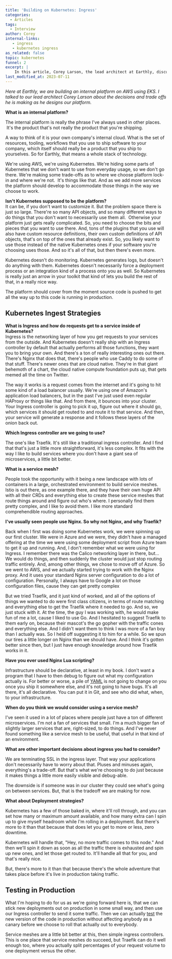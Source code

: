 ```yaml
---
title: 'Building on Kubernetes: Ingress'
categories:
  - Articles
tags:
  - Interview
author: Corey
internal-links:
   - ingress
   - kubernetes ingress
as_related: false
topic: kubernetes
funnel: 2
excerpt: |
    In this article, Corey Larson, the lead architect at Earthly, discusses the decisions and trade-offs involved in designing an internal platform on AWS using EKS. He covers topics such as the role of Kubernetes as a platform, the use of Ingress controllers, the benefits of Traefik over Nginx, and the importance of testing in production. If you're interested in learning about the challenges and considerations of building on Kubernetes, this article is a must-read.
last_modified_at: 2023-07-11
---
```

*Here at Earthly, we are building an internal platform on AWS using EKS. I talked to our lead architect Corey Larson about the decisions and trade offs he is making as he designs our platform.*

 **What is an internal platform?**

The internal platform is really the phrase I've always used in other places. &nbsp;It's the product that's not really the product that you're shipping.

A way to think of it is your own company's internal cloud. What is the set of resources, tooling, workflows that you use to ship software to your company, which itself should really be a product that you ship to yourselves. So for Earthly, that means a whole stack of technology.

We're using AWS, we're using Kubernetes. We're hiding some parts of Kubernetes that we don't want to use from everyday usage, so we don't go there. We're making some trade-offs as to where we choose platform lock-in and where we're not. &nbsp;It's things like that. And as we add more services the platform should develop to accommodate those things in the way we choose to work.

**Isn't Kubernetes supposed to be the platform?**  
It can be, if you don't want to customize it. But the problem space there is just so large. There're so many API objects, and so many different ways to do things that you don't want to necessarily use them all. &nbsp;Otherwise your platform just gets really complicated. So, you need to choose the bits and pieces that you want to use there. And, tons of the plugins that you use will also have custom resource definitions, their own custom definitions of API objects, that's on top of the ones that already exist. So, you likely want to use those instead of the native Kubernetes ones if your software you're choosing uses those. And so it's all of that, but then there's even more.

Kubernetes doesn't do monitoring. Kubernetes generates logs, but doesn't do anything with them. Kubernetes doesn't necessarily force a deployment process or an integration kind of a process onto you as well. So Kubernetes is really just an arrow in your toolkit that kind of lets you build the rest of that, in a really nice way.

The platform should cover from the moment source code is pushed to get all the way up to this code is running in production.

## Kubernetes Ingest Strategies

**What is Ingress and how do requests get to a service inside of Kubernetes?**  
Ingress is the networking layer of how you get requests to your services from the outside. And Kubernetes doesn't really ship with an Ingress controller by default that actually performs all those functions, they want you to bring your own. And there's a ton of really interesting ones out there. There's Nginx that does that, there's people who use Caddy to do some of that stuff. There's newer ones that are cloud native. They're in that giant behemoth of a chart, the cloud native compute foundation puts up, that gets memed all the time on Twitter.

The way it works is a request comes from the internet and it's going to hit some kind of a load balancer usually. We're using one of Amazon's application load balancers, but in the past I've just used even regular HAProxy or things like that. And from there, it bounces into your cluster. Your Ingress controller is going to pick it up, figure out where it should go, which services it should get routed to and route it to that service. And then, your service will generate a response and it follows these layers of the onion back out.

**Which Ingress controller are we going to use?**

The one's like Traefik. It's still like a traditional ingress controller. And I find that that's just a little more straightforward, it's less complex. It fits with the way I like to build services where you don't have a giant sea of microservices, a little bit better.

**What is a service mesh?**

People took the opportunity with it being a new landscape with lots of containers in a large, orchestrated environment to build service meshes. Istio is out there, as one example there, and they have their own huge API with all their CRDs and everything else to create these service meshes that route things around and figure out who's where. I personally find them pretty complex, and I like to avoid them. I like more standard comprehendible routing approaches.

**I've usually seen people use Nginx. So why not Nginx, and why Traefik?**

Back when I first was doing some Kubernetes work, we were spinning up our first cluster. We were in Azure and we were, they didn't have a managed offering at the time we were using some deployment script from Azure team to get it up and running. And, I don't remember what we were using for Ingress. I remember there was the Calico networking layer in there, but... We would do things, and then suddenly the cluster would just stop routing traffic entirely. And, among other things, we chose to move off of Azure. So we went to AWS, and we actually started trying to work with the Nginx proxy. And it uses your standard Nginx server configuration to do a lot of configuration. Personally, I always have to Google a lot on those configuration files, cause they can get pretty complex

But we tried Traefik, and it just kind of worked, and all of the options of things we wanted to do were first class citizens, in terms of route matching and everything else to get the Traefik where it needed to go. And so, we just stuck with it. At the time, the guy I was working with, he would make fun of me a lot, cause I liked to use Go. And I hesitated to suggest Traefik to them early on, because their mascot's the go gopher with the traffic cones and everything else. And I didn't want them to think I was more of a fan boy than I actually was. So I held off suggesting it to him for a while. So we spun our tires a little longer on Nginx than we should have. And I think it's gotten better since then, but I just have enough knowledge around how Traefik works in it.

**Have you ever used Nginx Lua scripting?**

Infrastructure should be declarative, at least in my book. I don't want a program that I have to then debug to figure out what my configuration actually is. For better or worse, a pile of [YAML](/blog/intercal-yaml-and-other-horrible-programming-languages) is not going to change on you once you ship it somewhere else, and it's not going to have bugs. It's all there, it's all declarative. You can put it in Git, and see who did what, when, to your infrastructure.

**When do you think we would consider using a service mesh?**

I've seen it used in a lot of places where people just have a ton of different microservices. I'm not a fan of services that small. I'm a much bigger fan of slightly larger services that are, right-sized, to do things. And I've never found something like a service mesh to be useful, that useful in that kind of an environment.

**What are other important decisions about ingress you had to consider?**

We are terminating SSL in the ingress layer. That way your applications don't necessarily have to worry about that. Pluses and minuses again, everything's a trade-off. But that's what we're choosing to do just because it makes things a little more easily visible and debug-able.

The downside is if someone was in our cluster they could see what's going on between services. But, that is the tradeoff we are making for now.

**What about Deployment strategies?**

Kubernetes has a few of those baked in, where it'll roll through, and you can set how many or maximum amount available, and how many extra can I spin up to give myself headroom while I'm rolling in a deployment. But there's more to it than that because that does let you get to more or less, zero downtime.

Kubernetes will handle that, "Hey, no more traffic comes to this node." And then we'll spin it down as soon as all the traffic there is exhausted and spin up new ones, and let those get routed to. It'll handle all that for you, and that's really nice.

But, there's more to it than that because there's the whole adventure that takes place before it's live in production taking traffic.

## Testing in Production

What I'm hoping to do for us as we're going forward here is, that we can stick new deployments out on production in some small way, and then use our Ingress controller to send it some traffic. Then we can actually [test](/blog/unit-vs-integration) the new version of the code in production without affecting anybody as a canary before we choose to roll that actually out to everybody.

Service meshes are a little bit better at this, then simple ingress controllers. This is one place that service meshes do succeed, but Traefik can do it well enough too, where you actually split percentages of your request volume to one deployment versus the other.
